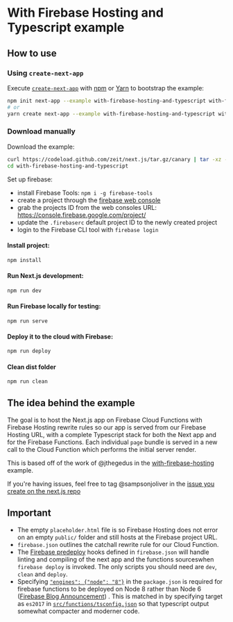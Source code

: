 # With Firebase Hosting and Typescript example

## How to use

### Using `create-next-app`

Execute [`create-next-app`](https://github.com/zeit/next.js/tree/canary/packages/create-next-app) with [npm](https://docs.npmjs.com/cli/init) or [Yarn](https://yarnpkg.com/lang/en/docs/cli/create/) to bootstrap the example:

```bash
npm init next-app --example with-firebase-hosting-and-typescript with-firebase-hosting-and-typescript-app
# or
yarn create next-app --example with-firebase-hosting-and-typescript with-firebase-hosting-and-typescript-app
```

### Download manually

Download the example:

```bash
curl https://codeload.github.com/zeit/next.js/tar.gz/canary | tar -xz --strip=2 next.js-canary/examples/with-firebase-hosting-and-typescript
cd with-firebase-hosting-and-typescript
```

Set up firebase:

- install Firebase Tools: `npm i -g firebase-tools`
- create a project through the [firebase web console](https://console.firebase.google.com/)
- grab the projects ID from the web consoles URL: https://console.firebase.google.com/project/<projectId>
- update the `.firebaserc` default project ID to the newly created project
- login to the Firebase CLI tool with `firebase login`

#### Install project:

```bash
npm install
```

#### Run Next.js development:

```bash
npm run dev
```

#### Run Firebase locally for testing:

```
npm run serve
```

#### Deploy it to the cloud with Firebase:

```bash
npm run deploy
```

#### Clean dist folder

```bash
npm run clean
```

## The idea behind the example

The goal is to host the Next.js app on Firebase Cloud Functions with Firebase Hosting rewrite rules so our app is served from our Firebase Hosting URL, with a complete Typescript stack for both the Next app and for the Firebase Functions. Each individual `page` bundle is served in a new call to the Cloud Function which performs the initial server render.

This is based off of the work of @jthegedus in the [with-firebase-hosting](https://github.com/zeit/next.js/tree/canary/examples/with-firebase-hosting) example.

If you're having issues, feel free to tag @sampsonjoliver in the [issue you create on the next.js repo](https://github.com/zeit/next.js/issues/new)

## Important

- The empty `placeholder.html` file is so Firebase Hosting does not error on an empty `public/` folder and still hosts at the Firebase project URL.
- `firebase.json` outlines the catchall rewrite rule for our Cloud Function.
- The [Firebase predeploy](https://firebase.google.com/docs/cli/#predeploy_and_postdeploy_hooks) hooks defined in `firebase.json` will handle linting and compiling of the next app and the functions sourceswhen `firebase deploy` is invoked. The only scripts you should need are `dev`, `clean` and `deploy`.
- Specifying [`"engines": {"node": "8"}`](package.json#L5-L7) in the `package.json` is required for firebase functions
  to be deployed on Node 8 rather than Node 6
  ([Firebase Blog Announcement](https://firebase.googleblog.com/2018/08/cloud-functions-for-firebase-config-node-8-timeout-memory-region.html))
  . This is matched in by specifying target as `es2017` in [`src/functions/tsconfig.json`](src/functions/tsconfig) so that typescript output somewhat compacter and moderner code.
